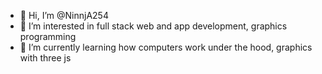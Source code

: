 - 👋 Hi, I’m @NinnjA254
- 👀 I’m interested in full stack web and app development, graphics programming
- 🌱 I’m currently learning how computers work under the hood, graphics with three js

<!---
NinnjA254/NinnjA254 is a ✨ special ✨ repository because its `README.md` (this file) appears on your GitHub profile.
You can click the Preview link to take a look at your changes.
--->
